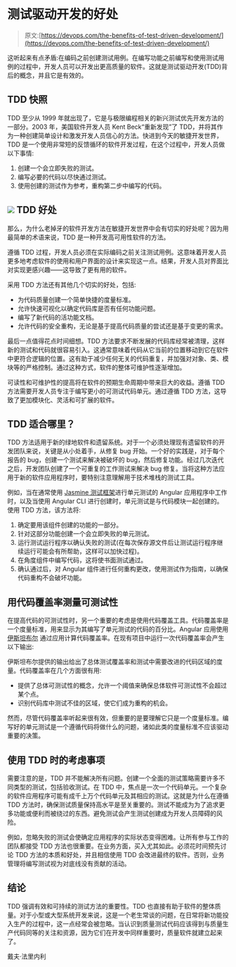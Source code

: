# 测试驱动开发的好处

> 原文:[https://devops.com/the-benefits-of-test-driven-development/](https://devops.com/the-benefits-of-test-driven-development/)

这听起来有点矛盾:在编码之前创建测试用例。在编写功能之前编写和使用测试用例的过程中，开发人员可以开发出更高质量的软件。这就是测试驱动开发(TDD)背后的概念，并且它是有效的。

## **TDD 快照**

TDD 至少从 1999 年就出现了，它是与极限编程相关的新兴测试优先开发方法的一部分。2003 年，美国软件开发人员 Kent Beck“重新发现”了 TDD，并将其作为一种创建简单设计和激发开发人员信心的方法。快进到今天的敏捷开发世界，TDD 是一个使用非常短的反馈循环的软件开发过程，在这个过程中，开发人员做以下事情:

1.  创建一个会立即失败的测试。
2.  编写必要的代码以尽快通过测试。
3.  使用创建的测试作为参考，重构第二步中编写的代码。

## **![](../Images/40a64b7487a03f13814849aa1da08193.png) TDD 好处**

那么，为什么老掉牙的软件开发方法在敏捷开发世界中会有切实的好处呢？因为用最简单的术语来说，TDD 是一种开发高可用性软件的方法。

遵循 TDD 过程，开发人员必须在实际编码之前关注测试用例。这意味着开发人员更多地考虑软件的使用和用户界面的设计来实现这一点。结果，开发人员对界面比对实现更感兴趣——这导致了更有用的软件。

采用 TDD 方法还有其他几个切实的好处，包括:

*   为代码质量创建一个简单快捷的度量标准。
*   允许快速可视化以确定代码库是否有任何功能问题。
*   编写了新代码的活功能文档。
*   允许代码的安全重构，无论是基于提高代码质量的尝试还是基于变更的需求。

最后一点值得花点时间细想。TDD 方法要求不断发展的代码库经常被清理，这样新的测试和代码就很容易引入。这通常意味着代码从它当前的位置移动到它在软件中更符合逻辑的位置。这有助于减少任何无关的代码重复，并加强对对象、类、模块等的严格控制。通过这种方式，软件的整体可维护性逐渐增加。

可读性和可维护性的提高将在软件的预期生命周期中带来巨大的收益。遵循 TDD 方法需要开发人员专注于编写更小的可测试代码单元。通过遵循 TDD 方法，这导致了更加模块化、灵活和可扩展的软件。

## TDD 适合哪里？

TDD 方法适用于新的绿地软件和遗留系统。对于一个必须处理现有遗留软件的开发团队来说，关键是从小处着手，从修复 bug 开始。一个好的实践是，对于每个报告的 bug，创建一个测试来解决被破坏的 bug，然后修复功能。经过几次迭代之后，开发团队创建了一个可重复的工作测试来解决 bug 修复。当将这种方法应用于新的软件应用程序时，要特别注意理解用于技术堆栈的测试工具。

例如，当在通常使用 [Jasmine 测试框架](https://jasmine.github.io/)进行单元测试的 Angular 应用程序中工作时，以及当使用 Angular CLI 进行创建时，单元测试是与代码模块一起创建的。使用 TDD 方法，该方法将:

1.  确定要用该组件创建的功能的一部分。
2.  针对这部分功能创建一个会立即失败的单元测试。
3.  运行测试运行程序以确认失败的测试(在每次保存源文件后让测试运行程序继续运行可能会有所帮助，这样可以加快过程)。
4.  在角度组件中编写代码，这将使书面测试通过。
5.  确认通过后，对 Angular 组件进行任何重构更改，使用测试作为指南，以确保代码重构不会破坏功能。

## **用代码覆盖率测量可测试性**

在提高代码的可测试性时，另一个重要的考虑是使用代码覆盖工具。代码覆盖率是一个度量标准，用来显示为其编写了单元测试的代码的百分比。Angular 应用使用 [伊斯坦布尔](https://github.com/istanbuljs) 通过应用计算代码覆盖率。在现有项目中运行一次代码覆盖率会产生以下输出:

伊斯坦布尔提供的输出给出了总体测试覆盖率和测试中需要改进的代码区域的度量。代码覆盖率在几个方面很有用:

*   提供了总体可测试性的概念，允许一个阈值来确保总体软件可测试性不会超过某个点。
*   识别代码库中测试不佳的区域，使它们成为重构的机会。

然而，尽管代码覆盖率听起来很有效，但重要的是要理解它只是一个度量标准。编写好的单元测试是一个遵循代码将做什么的问题，诸如此类的度量标准不应该驱动重要的决策。

## **使用 TDD 时的考虑事项**

需要注意的是，TDD 并不能解决所有问题。创建一个全面的测试策略需要许多不同类型的测试，包括验收测试。在 TDD 中，焦点是一次一个代码单元。一个复杂的软件应用程序可能有成千上万个代码单元及其相应的测试。这就是为什么在遵循 TDD 方法时，确保测试质量保持高水平是至关重要的。测试不能成为为了追求更多功能或便利而被绕过的东西。避免测试会产生测试创建成为开发人员障碍的风险。

例如，忽略失败的测试会使确定应用程序的实际状态变得困难。让所有参与工作的团队都接受 TDD 方法也很重要。在业务方面，买入尤其如此。必须花时间预先讨论 TDD 方法的本质和好处，并且相信使用 TDD 会改进最终的软件。否则，业务管理将编写测试视为对底线没有贡献的活动。

## **结论**

TDD 强调有效和可持续的测试方法的重要性。TDD 也直接有助于软件的整体质量。对于小型或大型系统开发来说，这是一个老生常谈的问题，在日常将新功能投入生产的过程中，这一点经常会被忽略。当认识到质量测试代码应该得到与质量生产代码同等的关注和资源，因为它们在开发中同样重要时，质量软件就建立起来了。

戴夫·法里内利